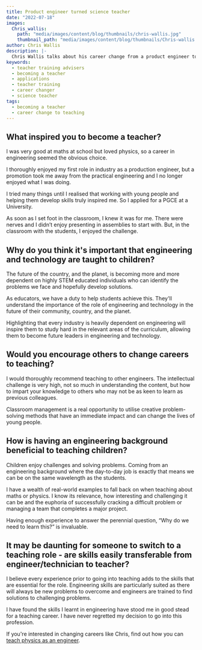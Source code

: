 ```yaml
---
title: Product engineer turned science teacher
date: "2022-07-18"
images:
  Chris_wallis:
    path: "media/images/content/blog/thumbnails/chris-wallis.jpg"
    thumbnail_path: "media/images/content/blog/thumbnails/Chris-wallis.jpg"
author: Chris Wallis
description: |-
  Chris Wallis talks about his career change from a product engineer to a science teacher, and how he uses his engineering skills and experience in the classroom.
keywords:
  - teacher training advisers
  - becoming a teacher
  - applications
  - teacher training
  - career changer
  - science teacher
tags:
  - becoming a teacher
  - career change to teaching
---
```


## What inspired you to become a teacher?

I was very good at maths at school but loved physics, so a career in engineering seemed the obvious choice.

I thoroughly enjoyed my first role in industry as a production engineer, but a promotion took me away from the practical engineering and I no longer enjoyed what I was doing.

I tried many things until I realised that working with young people and helping them develop skills truly inspired me. So I applied for a PGCE at a University.

As soon as I set foot in the classroom, I knew it was for me. There were nerves and I didn’t enjoy presenting in assemblies to start with. But, in the classroom with the students, I enjoyed the challenge.

## Why do you think it's important that engineering and technology are taught to children?

The future of the country, and the planet, is becoming more and more dependent on highly STEM educated individuals who can identify the problems we face and hopefully develop solutions.

As educators, we have a duty to help students achieve this. They'll understand the importance of the role of engineering and technology in the future of their community, country, and the planet.

Highlighting that every industry is heavily dependent on engineering will inspire them to study hard in the relevant areas of the curriculum, allowing them to become future leaders in engineering and technology.

## Would you encourage others to change careers to teaching? 

I would thoroughly recommend teaching to other engineers. The intellectual challenge is very high, not so much in understanding the content, but how to impart your knowledge to others who may not be as keen to learn as previous colleagues.

Classroom management is a real opportunity to utilise creative problem-solving methods that have an immediate impact and can change the lives of young people.

## How is having an engineering background beneficial to teaching children? 

Children enjoy challenges and solving problems. Coming from an engineering background where the day-to-day job is exactly that means we can be on the same wavelength as the students.

I have a wealth of real-world examples to fall back on when teaching about maths or physics. I know its relevance, how interesting and challenging it can be and the euphoria of successfully cracking a difficult problem or managing a team that completes a major project. 

Having enough experience to answer the perennial question, “Why do we need to learn this?” is invaluable.

## It may be daunting for someone to switch to a teaching role - are skills easily transferable from engineer/technician to teacher? 

I believe every experience prior to going into teaching adds to the skills that are essential for the role. Engineering skills are particularly suited as there will always be new problems to overcome and engineers are trained to find solutions to challenging problems.

I have found the skills I learnt in engineering have stood me in good stead for a teaching career. I have never regretted my decision to go into this profession.

If you're interested in changing careers like Chris, find out how you can [teach physics as an engineer](/subjects/engineers-teach-physics).
